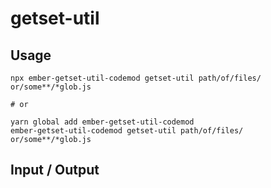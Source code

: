 # getset-util


## Usage

```
npx ember-getset-util-codemod getset-util path/of/files/ or/some**/*glob.js

# or

yarn global add ember-getset-util-codemod
ember-getset-util-codemod getset-util path/of/files/ or/some**/*glob.js
```

## Input / Output

<!--FIXTURES_TOC_START-->
<!--FIXTURES_TOC_END-->

<!--FIXTURES_CONTENT_START-->
<!--FIXTURES_CONTENT_END-->
